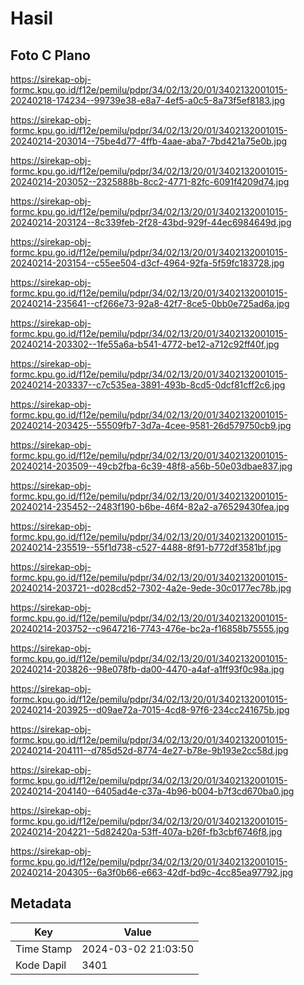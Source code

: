 # Hasil

## Foto C Plano

https://sirekap-obj-formc.kpu.go.id/f12e/pemilu/pdpr/34/02/13/20/01/3402132001015-20240218-174234--99739e38-e8a7-4ef5-a0c5-8a73f5ef8183.jpg

https://sirekap-obj-formc.kpu.go.id/f12e/pemilu/pdpr/34/02/13/20/01/3402132001015-20240214-203014--75be4d77-4ffb-4aae-aba7-7bd421a75e0b.jpg

https://sirekap-obj-formc.kpu.go.id/f12e/pemilu/pdpr/34/02/13/20/01/3402132001015-20240214-203052--2325888b-8cc2-4771-82fc-6091f4209d74.jpg

https://sirekap-obj-formc.kpu.go.id/f12e/pemilu/pdpr/34/02/13/20/01/3402132001015-20240214-203124--8c339feb-2f28-43bd-929f-44ec6984649d.jpg

https://sirekap-obj-formc.kpu.go.id/f12e/pemilu/pdpr/34/02/13/20/01/3402132001015-20240214-203154--c55ee504-d3cf-4964-92fa-5f59fc183728.jpg

https://sirekap-obj-formc.kpu.go.id/f12e/pemilu/pdpr/34/02/13/20/01/3402132001015-20240214-235641--cf266e73-92a8-42f7-8ce5-0bb0e725ad6a.jpg

https://sirekap-obj-formc.kpu.go.id/f12e/pemilu/pdpr/34/02/13/20/01/3402132001015-20240214-203302--1fe55a6a-b541-4772-be12-a712c92ff40f.jpg

https://sirekap-obj-formc.kpu.go.id/f12e/pemilu/pdpr/34/02/13/20/01/3402132001015-20240214-203337--c7c535ea-3891-493b-8cd5-0dcf81cff2c6.jpg

https://sirekap-obj-formc.kpu.go.id/f12e/pemilu/pdpr/34/02/13/20/01/3402132001015-20240214-203425--55509fb7-3d7a-4cee-9581-26d579750cb9.jpg

https://sirekap-obj-formc.kpu.go.id/f12e/pemilu/pdpr/34/02/13/20/01/3402132001015-20240214-203509--49cb2fba-6c39-48f8-a56b-50e03dbae837.jpg

https://sirekap-obj-formc.kpu.go.id/f12e/pemilu/pdpr/34/02/13/20/01/3402132001015-20240214-235452--2483f190-b6be-46f4-82a2-a76529430fea.jpg

https://sirekap-obj-formc.kpu.go.id/f12e/pemilu/pdpr/34/02/13/20/01/3402132001015-20240214-235519--55f1d738-c527-4488-8f91-b772df3581bf.jpg

https://sirekap-obj-formc.kpu.go.id/f12e/pemilu/pdpr/34/02/13/20/01/3402132001015-20240214-203721--d028cd52-7302-4a2e-9ede-30c0177ec78b.jpg

https://sirekap-obj-formc.kpu.go.id/f12e/pemilu/pdpr/34/02/13/20/01/3402132001015-20240214-203752--c9647216-7743-476e-bc2a-f16858b75555.jpg

https://sirekap-obj-formc.kpu.go.id/f12e/pemilu/pdpr/34/02/13/20/01/3402132001015-20240214-203826--98e078fb-da00-4470-a4af-a1ff93f0c98a.jpg

https://sirekap-obj-formc.kpu.go.id/f12e/pemilu/pdpr/34/02/13/20/01/3402132001015-20240214-203925--d09ae72a-7015-4cd8-97f6-234cc241675b.jpg

https://sirekap-obj-formc.kpu.go.id/f12e/pemilu/pdpr/34/02/13/20/01/3402132001015-20240214-204111--d785d52d-8774-4e27-b78e-9b193e2cc58d.jpg

https://sirekap-obj-formc.kpu.go.id/f12e/pemilu/pdpr/34/02/13/20/01/3402132001015-20240214-204140--6405ad4e-c37a-4b96-b004-b7f3cd670ba0.jpg

https://sirekap-obj-formc.kpu.go.id/f12e/pemilu/pdpr/34/02/13/20/01/3402132001015-20240214-204221--5d82420a-53ff-407a-b26f-fb3cbf6746f8.jpg

https://sirekap-obj-formc.kpu.go.id/f12e/pemilu/pdpr/34/02/13/20/01/3402132001015-20240214-204305--6a3f0b66-e663-42df-bd9c-4cc85ea97792.jpg


## Metadata

| Key        | Value               |
| ---------- | ------------------- |
| Time Stamp | 2024-03-02 21:03:50 |
| Kode Dapil | 3401                |



